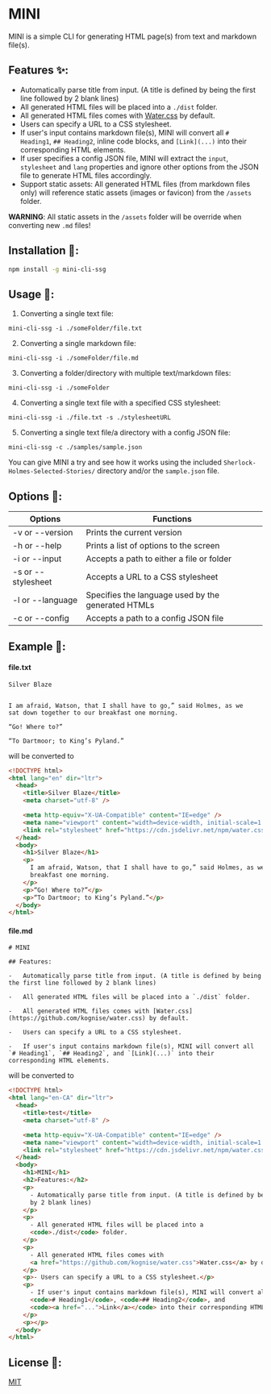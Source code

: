 # MINI

MINI is a simple CLI for generating HTML page(s) from text and markdown file(s).

## Features ✨:

- Automatically parse title from input. (A title is defined by being the first line followed by 2 blank lines)
- All generated HTML files will be placed into a `./dist` folder.
- All generated HTML files comes with [Water.css](https://github.com/kognise/water.css) by default.
- Users can specify a URL to a CSS stylesheet.
- If user's input contains markdown file(s), MINI will convert all `# Heading1`, `## Heading2`, inline code blocks, and `[Link](...)` into their corresponding HTML elements.
- If user specifies a config JSON file, MINI will extract the `input`, `stylesheet` and `lang` properties and ignore other options from the JSON file to generate HTML files accordingly.
- Support static assets: All generated HTML files (from markdown files only) will reference static assets (images or favicon) from the `/assets` folder.

**WARNING**: All static assets in the `/assets` folder will be override when converting new `.md` files!

## Installation 💾:

```bash
npm install -g mini-cli-ssg
```

## Usage 🚗:

1. Converting a single text file:

```
mini-cli-ssg -i ./someFolder/file.txt
```

2. Converting a single markdown file:

```
mini-cli-ssg -i ./someFolder/file.md
```

3. Converting a folder/directory with multiple text/markdown files:

```
mini-cli-ssg -i ./someFolder
```

4. Converting a single text file with a specified CSS stylesheet:

```
mini-cli-ssg -i ./file.txt -s ./stylesheetURL
```

5. Converting a single text file/a directory with a config JSON file:

```
mini-cli-ssg -c ./samples/sample.json
```

You can give MINI a try and see how it works using the included `Sherlock-Holmes-Selected-Stories/` directory and/or the `sample.json` file.

## Options 🔧:

| Options            | Functions                                          |
| ------------------ | -------------------------------------------------- |
| -v or --version    | Prints the current version                         |
| -h or --help       | Prints a list of options to the screen             |
| -i or --input      | Accepts a path to either a file or folder          |
| -s or --stylesheet | Accepts a URL to a CSS stylesheet                  |
| -l or --language   | Specifies the language used by the generated HTMLs |
| -c or --config     | Accepts a path to a config JSON file               |

## Example 🔰:

#### file.txt

```
Silver Blaze


I am afraid, Watson, that I shall have to go,” said Holmes, as we
sat down together to our breakfast one morning.

“Go! Where to?”

“To Dartmoor; to King’s Pyland.”
```

will be converted to

```html
<!DOCTYPE html>
<html lang="en" dir="ltr">
  <head>
    <title>Silver Blaze</title>
    <meta charset="utf-8" />

    <meta http-equiv="X-UA-Compatible" content="IE=edge" />
    <meta name="viewport" content="width=device-width, initial-scale=1.0" />
    <link rel="stylesheet" href="https://cdn.jsdelivr.net/npm/water.css@2/out/water.css" />
  </head>
  <body>
    <h1>Silver Blaze</h1>
    <p>
      I am afraid, Watson, that I shall have to go,” said Holmes, as we sat down together to our
      breakfast one morning.
    </p>
    <p>“Go! Where to?”</p>
    <p>“To Dartmoor; to King’s Pyland.”</p>
  </body>
</html>
```

#### file.md

```
# MINI

## Features:

-   Automatically parse title from input. (A title is defined by being the first line followed by 2 blank lines)

-   All generated HTML files will be placed into a `./dist` folder.

-   All generated HTML files comes with [Water.css](https://github.com/kognise/water.css) by default.

-   Users can specify a URL to a CSS stylesheet.

-   If user's input contains markdown file(s), MINI will convert all `# Heading1`, `## Heading2`, and `[Link](...)` into their corresponding HTML elements.

```

will be converted to

```html
<!DOCTYPE html>
<html lang="en-CA" dir="ltr">
  <head>
    <title>test</title>
    <meta charset="utf-8" />

    <meta http-equiv="X-UA-Compatible" content="IE=edge" />
    <meta name="viewport" content="width=device-width, initial-scale=1.0" />
    <link rel="stylesheet" href="https://cdn.jsdelivr.net/npm/water.css@2/out/water.css" />
  </head>
  <body>
    <h1>MINI</h1>
    <h2>Features:</h2>
    <p>
      - Automatically parse title from input. (A title is defined by being the first line followed
      by 2 blank lines)
    </p>
    <p>
      - All generated HTML files will be placed into a
      <code>./dist</code> folder.
    </p>
    <p>
      - All generated HTML files comes with
      <a href="https://github.com/kognise/water.css">Water.css</a> by default.
    </p>
    <p>- Users can specify a URL to a CSS stylesheet.</p>
    <p>
      - If user's input contains markdown file(s), MINI will convert all
      <code># Heading1</code>, <code>## Heading2</code>, and
      <code><a href="...">Link</a></code> into their corresponding HTML elements.
    </p>
    <p></p>
  </body>
</html>
```

## License 🚨:

[MIT](https://choosealicense.com/licenses/mit/)
